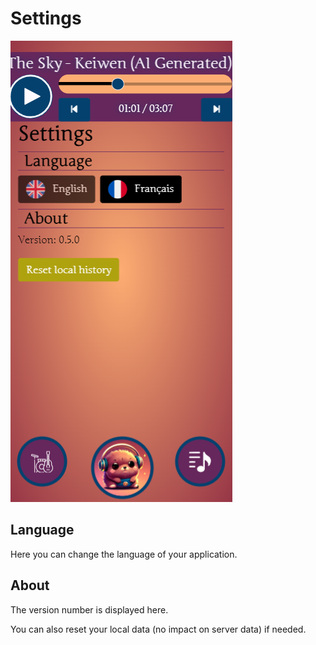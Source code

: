 # Settings

![Settings](https://raw.githubusercontent.com/Keiwen/maule_player/main/docs/img/settings.png)

## Language

Here you can change the language of your application.

## About

The version number is displayed here.

You can also reset your local data
(no impact on server data) if needed.
